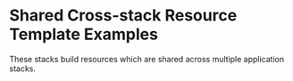 # Shared Cross-stack Resource Template Examples

These stacks build resources which are shared across multiple application stacks.

